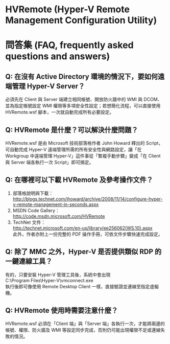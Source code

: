 # HVRemote (Hyper-V Remote Management Configuration Utility)

# 問答集 (FAQ, frequently asked questions and answers)

## Q: 在沒有 Active Directory 環境的情況下，要如何遠端管理 Hyper-V Server？
必須先在 Client 與 Server 端建立相同帳號、開放防火牆中的 WMI 與 DCOM、並為指定帳號設定 WMI 權限等多項安全性設定；若想簡化流程，可以直接使用 HVRemote.wsf 腳本，一次就自動完成所有必要設定。

## Q: HVRemote 是什麼？可以解決什麼問題？
HVRemote.wsf 是由 Microsoft 技術部落格作者 John Howard 釋出的 Script，可自動完成 Hyper-V 遠端管理所需的所有安全性與網路設定，讓「在 Workgroup 中遠端管理 Hyper-V」這件事從「繁複手動步驟」變成「在 Client 與 Server 端各執行一次 Script」即可搞定。

## Q: 在哪裡可以下載 HVRemote 及參考操作文件？
1. 部落格說明與下載：  
   http://blogs.technet.com/jhoward/archive/2008/11/14/configure-hyper-v-remote-management-in-seconds.aspx  
2. MSDN Code Gallery：  
   http://code.msdn.microsoft.com/HVRemote  
3. TechNet 文件：  
   http://technet.microsoft.com/en-us/library/ee256062(WS.10).aspx  
此外，作者亦附上一份完整的 PDF 操作手冊，可依文件步驟快速完成設定。

## Q: 除了 MMC 之外，Hyper-V 是否提供類似 RDP 的一鍵連線工具？
有的，只要安裝 Hyper-V 管理工具後，系統中會出現  
C:\Program Files\Hyper-V\vmconnect.exe  
執行後即可像使用 Remote Desktop Client 一樣，直接驗證並連線至指定虛擬機。  

## Q: HVRemote 使用時需要注意什麼？
HVRemote.wsf 必須在「Client 端」與「Server 端」各執行一次，才能將兩邊的帳號、權限、防火牆及 WMI 等設定同步完成，否則仍可能出現權限不足或連線失敗的情況。